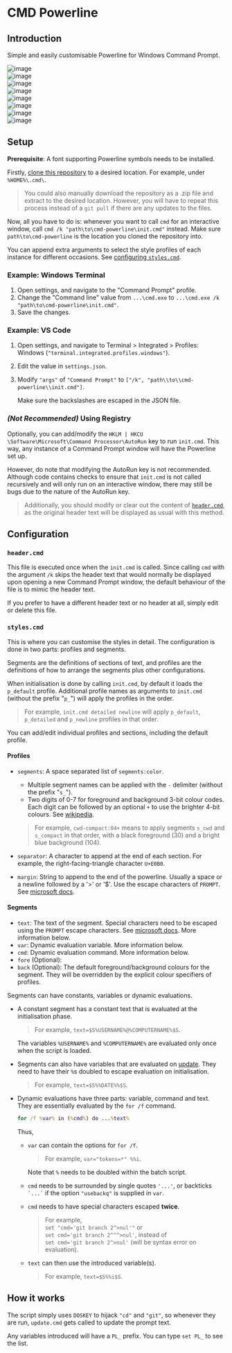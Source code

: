 # CMD Powerline

## Introduction

Simple and easily customisable Powerline for Windows Command Prompt.

![image](https://user-images.githubusercontent.com/13545633/214640756-e2938b6e-eea3-4185-a76e-2382a7978170.png)  
![image](https://user-images.githubusercontent.com/13545633/214642717-24604c13-5084-4286-9707-80be036e99b4.png)  
![image](https://user-images.githubusercontent.com/13545633/214641365-afc0c073-25f2-4fad-bdba-1db1fbf254a4.png)  
![image](https://user-images.githubusercontent.com/13545633/214640881-fd7a4c17-d227-4f58-9a2c-ae612a5a0cd4.png)  
![image](https://user-images.githubusercontent.com/13545633/214642264-e816e6a0-61d9-45c2-adb8-6a8e3aa01aa7.png)  
![image](https://user-images.githubusercontent.com/13545633/214641667-9c75a329-ffad-4ff9-beb0-bf5cc853239a.png)  
![image](https://user-images.githubusercontent.com/13545633/214643484-90009f51-11eb-42b9-8b0b-eb6bf64a17ca.png)  
![image](https://user-images.githubusercontent.com/13545633/214642019-41528144-7a79-4939-937e-dfd2ebae3a84.png)

## Setup

**Prerequisite**: A font supporting Powerline symbols needs to be installed.

Firstly, [clone this repository](https://docs.github.com/en/repositories/creating-and-managing-repositories/cloning-a-repository) to a desired location.
For example, under `%HOME%\.cmd\`.

> You could also manually download the repository as a .zip file and extract to the desired location.
However, you will have to repeat this process instead of a `git pull` if there are any updates to the files.

Now, all you have to do is: whenever you want to call `cmd` for an interactive window, call `cmd /k "path\to\cmd-powerline\init.cmd"` instead.
Make sure `path\to\cmd-powerline` is the location you cloned the repository into.

You can append extra arguments to select the style profiles of each instance for different occasions. See [configuring `styles.cmd`](#stylescmd).

### Example: Windows Terminal

1. Open settings, and navigate to the "Command Prompt" profile.
2. Change the "Command line" value from `...\cmd.exe` to `...\cmd.exe /k "path\to\cmd-powerline\init.cmd"`.
3. Save the changes.

### Example: VS Code

1. Open settings, and navigate to Terminal > Integrated > Profiles: Windows (`"terminal.integrated.profiles.windows"`).
2. Edit the value in `settings.json`.
3. Modify `"args"` of `"Command Prompt"` to `["/k", "path\\to\\cmd-powerline\\init.cmd"]`.

   Make sure the backslashes are escaped in the JSON file.

### _(Not Recommended)_ Using Registry

Optionally, you can add/modify the `HKLM | HKCU \Software\Microsoft\Command Processor\AutoRun` key to run `init.cmd`.
This way, any instance of a Command Prompt window will have the Powerline set up.

However, do note that modifying the AutoRun key is not recommended.
Although code contains checks to ensure that `init.cmd` is not called recursively and will only run on an interactive window,
there may still be bugs due to the nature of the AutoRun key.

> Additionally, you should modify or clear out the content of [`header.cmd`](#headercmd),
as the original header text will be displayed as usual with this method.

## Configuration

### `header.cmd`

This file is executed once when the `init.cmd` is called.
Since calling `cmd` with the argument `/k` skips the header text that would normally be displayed upon opening a new Command Prompt window,
the default behaviour of the file is to mimic the header text.

If you prefer to have a different header text or no header at all, simply edit or delete this file.

### `styles.cmd`

This is where you can customise the styles in detail.
The configuration is done in two parts: profiles and segments.

Segments are the definitions of sections of text, and profiles are the definitions of how to arrange the segments plus other configurations.

When initialisation is done by calling `init.cmd`, by default it loads the `p_default` profile. Additional profile names as arguments to `init.cmd` (without the prefix "`p_`") will apply the profiles in the order.

> For example, `init.cmd detailed newline` will apply `p_default`, `p_detailed` and `p_newline` profiles in that order.

You can add/edit individual profiles and sections, including the default profile.

#### Profiles

- `segments`: A space separated list of `segments:color`.
  - Multiple segment names can be applied with the `-` delimiter (without the prefix "`s_`").
  - Two digits of 0-7 for foreground and background 3-bit colour codes.
  Each digit can be followed by an optional `+` to use the brighter 4-bit colours.
  See [wikipedia](https://en.wikipedia.org/wiki/ANSI_escape_code#3-bit_and_4-bit).

  > For example, `cwd-compact:04+` means to apply segments `s_cwd` and `s_compact` in that order, with a black foreground (30) and a bright blue background (104).
- `separator`: A character to append at the end of each section. For example, the right-facing-triangle character `U+E0B0`.
- `margin`: String to append to the end of the powerline. Usually a space or a newline followed by a '>' or '$'. Use the escape characters of `PROMPT`.
See [microsoft docs](https://learn.microsoft.com/en-us/windows-server/administration/windows-commands/prompt#remarks).

#### Segments

- `text`: The text of the segment. Special characters need to be escaped using the `PROMPT` escape characters.
See [microsoft docs](https://learn.microsoft.com/en-us/windows-server/administration/windows-commands/prompt#remarks). More information below.
- `var`: Dynamic evaluation variable. More information below.
- `cmd`: Dynamic evaluation command. More information below.
- `fore` (Optional):
- `back` (Optional): The default foreground/background colours for the segment. They will be overridden by the explicit colour specifiers of profiles.

Segments can have constants, variables or dynamic evaluations.

- A constant segment has a constant text that is evaluated at the initialisation phase.

  > For example, `text=$S%USERNAME%@%COMPUTERNAME%$S`.

  The variables `%USERNAME%` and `%COMPUTERNAME%` are evaluated only once when the script is loaded.
- Segments can also have variables that are evaluated on [update](#how-it-works).
They need to have their `%`s doubled to escape evaluation on initialisation.

  > For example, `text=$S%%DATE%%$S`.
- Dynamic evaluations have three parts: variable, command and text. They are essentially evaluated by the `for /f` command.

  ```cmd
  for /f %var% in (%cmd%) do ...%text%
  ```

  Thus,
  - `var` can contain the options for `for /f`.

    >For example, `var="tokens=*" %%i`.

    Note that `%` needs to be doubled within the batch script.
  - `cmd` needs to be surrounded by single quotes `'...'`, or backticks `` `...` `` if the option `"usebackq"` is supplied in `var`.
  - `cmd` needs to have special characters escaped **twice**.
    > For example,  
    `set "cmd='git branch 2^>nul'"` or  
    `set cmd='git branch 2^^^>nul'`, instead of  
    `set cmd='git branch 2^>nul'` (will be syntax error on evaluation).
  - `text` can then use the introduced variable(s).
    > For example, `text=$S%%i$S`.

## How it works

The script simply uses `DOSKEY` to hijack `"cd"` and `"git"`, so whenever they are run,
`update.cmd` gets called to update the prompt text.

Any variables introduced will have a `PL_` prefix. You can type `set PL_` to see the list.
